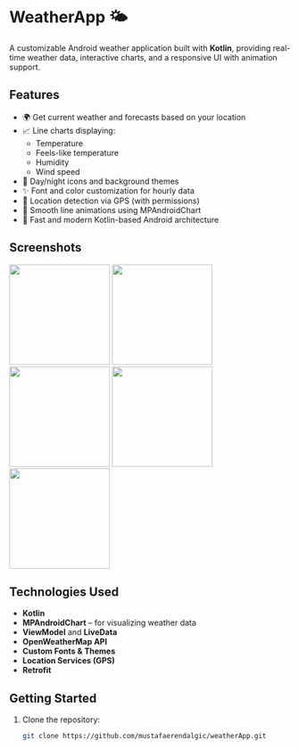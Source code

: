 # WeatherApp 🌤️

A customizable Android weather application built with **Kotlin**, providing real-time weather data, interactive charts, and a responsive UI with animation support.

## Features

- 🌍 Get current weather and forecasts based on your location
- 📈 Line charts displaying:
  - Temperature
  - Feels-like temperature
  - Humidity
  - Wind speed
- 🌙 Day/night icons and background themes
- ✨ Font and color customization for hourly data
- 📍 Location detection via GPS (with permissions)
- 🎨 Smooth line animations using MPAndroidChart
- 🚀 Fast and modern Kotlin-based Android architecture

## Screenshots

<p float="left">
  <img src="https://github.com/user-attachments/assets/df90f1f6-6b21-4523-837a-de8b5cab7b6c" width="180" />
  <img src="https://github.com/user-attachments/assets/b6dd92cf-1bda-4fe0-9f2e-f1da07e990ce" width="180" />
  <img src="https://github.com/user-attachments/assets/0a5622a8-0057-4250-ad47-3f6481c21278" width="180" />
  <img src="https://github.com/user-attachments/assets/97c075b3-ad47-4752-b29b-41903f67ac92" width="180" />
  <img src="https://github.com/user-attachments/assets/82f73d35-e163-4a32-be97-245157d23dcd" width="180" />

</p>


## Technologies Used

- **Kotlin**
- **MPAndroidChart** – for visualizing weather data
- **ViewModel** and **LiveData**
- **OpenWeatherMap API** 
- **Custom Fonts & Themes**
- **Location Services (GPS)**
- **Retrofit**

## Getting Started

1. Clone the repository:
   ```bash
   git clone https://github.com/mustafaerendalgic/weatherApp.git
